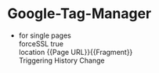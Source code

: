 # Google-Tag-Manager
* for single pages<br>
forceSSL true<br>
location {{Page URL}}{{Fragment}}<br>
Triggering History Change
